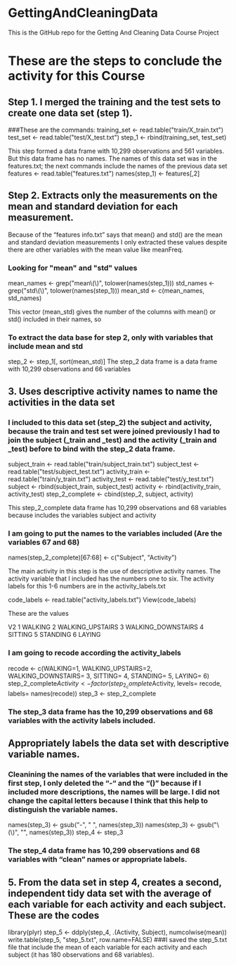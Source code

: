 GettingAndCleaningData
======================

This is the GitHub repo for the Getting And Cleaning Data Course Project

# These are the steps to conclude the activity for this Course

## Step 1. I merged the training and the test sets to create one data set (step 1).
###These are the commands:
training_set <- read.table("train/X_train.txt")
test_set <- read.table("test/X_test.txt")
step_1 <- rbind(training_set, test_set)

This step formed a data frame with 10,299 observations and 561 variables.
But this data frame has no names. The names of this data set was in the features.txt; the next commands include the names of the previous data set
features <- read.table("features.txt")
names(step_1) <- features[,2]

## Step 2. Extracts only the measurements on the mean and standard deviation for each measurement.
Because of the “features info.txt” says that mean() and std() are the mean and standard deviation measurements I only extracted these values despite there are other variables with the mean value like meanFreq.
### Looking for "mean" and "std" values
mean_names <- grep("mean\\(\\)", tolower(names(step_1)))
std_names <- grep("std\\(\\)", tolower(names(step_1)))
mean_std <- c(mean_names, std_names)

This vector (mean_std) gives the number of the columns with mean() or std() included in their names, so
### To extract the data base for step 2, only with variables that include mean and std
step_2 <- step_1[, sort(mean_std)]
The step_2 data frame is a data frame with 10,299 observations and 66 variables

## 3. Uses descriptive activity names to name the activities in the data set
### I included to this data set (step_2) the subject and activity, because the train and test set were joined previously I had to join the subject (_train and _test) and the activity (_train and _test) before to bind with the step_2 data frame. 
subject_train <- read.table("train/subject_train.txt")
subject_test <- read.table("test/subject_test.txt")
activity_train <- read.table("train/y_train.txt")
activity_test <- read.table("test/y_test.txt")
subject <- rbind(subject_train, subject_test)
activity <- rbind(activity_train, activity_test)
step_2_complete <- cbind(step_2, subject, activity)

This step_2_complete data frame has 10,299 observations and 68 variables because includes the variables subject and activity

### I am going to put the names to the variables included (Are the variables 67 and 68)
names(step_2_complete)[67:68] <- c("Subject", "Activity")

The main activity in this step is the use of descriptive activity names. The activity variable that I included has the numbers one to six. The activity labels for this 1-6 numbers are in the activity_labels.txt

code_labels <- read.table("activity_labels.txt")
View(code_labels)

These are the values

V2
1	WALKING
2	WALKING_UPSTAIRS
3	WALKING_DOWNSTAIRS
4	SITTING
5	STANDING
6	LAYING

### I am going to recode according the activity_labels
recode <- c(WALKING=1, WALKING_UPSTAIRS=2, WALKING_DOWNSTAIRS= 3, SITTING= 4, STANDING= 5, LAYING= 6)
step_2_complete$Activity <- factor(step_2_complete$Activity, levels= recode, labels= names(recode))
step_3 <- step_2_complete
### The step_3 data frame has the 10,299 observations and 68 variables with the activity labels included.

## Appropriately labels the data set with descriptive variable names. 
### Cleanining the names of the variables that were included in the first step, I only deleted the “-“ and the “()” because if I included more descriptions, the names will be large. I did not change the capital letters because I think that this help to distinguish the variable names.
names(step_3) <- gsub("-", " ", names(step_3))
names(step_3) <- gsub("\\(\\)", "", names(step_3))
step_4 <- step_3
### The step_4 data frame has 10,299 observations and 68 variables with “clean” names or appropriate labels.

## 5. From the data set in step 4, creates a second, independent tidy data set with the average of each variable for each activity and each subject. These are the codes
library(plyr)
step_5 <- ddply(step_4, .(Activity, Subject), numcolwise(mean))
write.table(step_5, "step_5.txt", row.name=FALSE)
###I saved the step_5.txt file that include the mean of each variable for each activity and each subject (it has 180 observations and 68 variables).